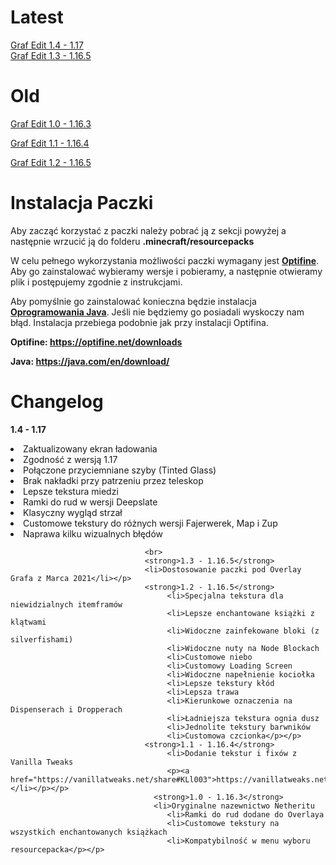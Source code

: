 # Latest

<a href="https://github.com/TYPOWYSEB4/Graf_Edit/blob/main/%C2%A7eGraf%20Edit%20%C2%A7a1.4%20-%201.17.zip">Graf Edit 1.4 - 1.17</a><br>
<a href="https://github.com/TYPOWYSEB4/Graf_Edit/blob/main/%C2%A7eGraf%20Edit%20%C2%A7a1.3%20-%201.16.5.zip?raw=true">Graf Edit 1.3 - 1.16.5</a>

# Old

<a href="https://github.com/TYPOWYSEB4/Graf_Edit/blob/main/%C2%A7eGraf%20Edit%20%C2%A7a1.0%20-%201.16.3.zip?raw=true">Graf Edit 1.0 - 1.16.3</a>

<a href="https://github.com/TYPOWYSEB4/Graf_Edit/blob/main/%C2%A7eGraf%20Edit%20%C2%A7a1.1%20-%201.16.4.zip?raw=true">Graf Edit 1.1 - 1.16.4</a>

<a href="https://github.com/TYPOWYSEB4/Graf_Edit/blob/main/%C2%A7eGraf%20Edit%20%C2%A7a1.2%20-%201.16.5.zip?raw=true">Graf Edit 1.2 - 1.16.5</a>

# Instalacja Paczki

<p>Aby zacząć korzystać z paczki należy pobrać ją z sekcji powyżej a następnie wrzucić ją do folderu <strong>.minecraft/resourcepacks</strong></p>                              
<p>W celu pełnego wykorzystania możliwości paczki wymagany jest <strong><a href="https://optifine.net/downloads">Optifine</a></strong>. Aby go zainstalować wybieramy wersje i pobieramy, a następnie otwieramy plik i postępujemy zgodnie z instrukcjami.</p>
<p>Aby pomyślnie go zainstalować konieczna będzie instalacja <strong><a href="https://java.com/en/download/">Oprogramowania Java</a></strong>. Jeśli nie będziemy go posiadali wyskoczy nam błąd. Instalacja przebiega podobnie jak przy instalacji Optifina.</p>
<strong>Optifine: <a href="https://optifine.net/downloads">https://optifine.net/downloads</a></strong></p>
                                <strong>Java: <a href="https://java.com/en/download/">https://java.com/en/download/</a></strong>
                                
# Changelog
<strong>1.4 - 1.17</strong>
                                  <li>Zaktualizowany ekran ładowania</li>
                                  <li>Zgodność z wersją 1.17</li>
                                  <li>Połączone przyciemniane szyby (Tinted Glass)</li>
                                  <li>Brak nakładki przy patrzeniu przez teleskop</li>
                                  <li>Lepsze tekstura miedzi</li>
                                  <li>Ramki do rud w wersji Deepslate</li>
                                  <li>Klasyczny wygląd strzał</li>
                                  <li>Customowe tekstury do różnych wersji Fajerwerek, Map i Zup</li>
                                  <li>Naprawa kilku wizualnych błędów</li>
                                  
                                  <br>
                                  <strong>1.3 - 1.16.5</strong>
                                  <li>Dostosowanie paczki pod Overlay Grafa z Marca 2021</li></p>
                                  <strong>1.2 - 1.16.5</strong>
                                       <li>Specjalna tekstura dla niewidzialnych itemframów
                                       <li>Lepsze enchantowane książki z klątwami
                                       <li>Widoczne zainfekowane bloki (z silverfishami)
                                       <li>Widoczne nuty na Node Blockach
                                       <li>Customowe niebo
                                       <li>Customowy Loading Screen
                                       <li>Widoczne napełnienie kociołka
                                       <li>Lepsze tekstury kłód
                                       <li>Lepsza trawa
                                       <li>Kierunkowe oznaczenia na Dispenserach i Dropperach
                                       <li>Ładniejsza tekstura ognia dusz
                                       <li>Jednolite tekstury barwników
                                       <li>Customowa czcionka</p></p>
                                  <strong>1.1 - 1.16.4</strong>
                                       <li>Dodanie tekstur i fixów z Vanilla Tweaks 
                                       <p><a href="https://vanillatweaks.net/share#KLl003">https://vanillatweaks.net/share#KLl003</a></li></p></p>
                                    <strong>1.0 - 1.16.3</strong>
                                    <li>Oryginalne nazewnictwo Netheritu
                                       <li>Ramki do rud dodane do Overlaya
                                       <li>Customowe tekstury na wszystkich enchantowanych książkach
                                       <li>Kompatybilność w menu wyboru resourcepacka</p></p>
